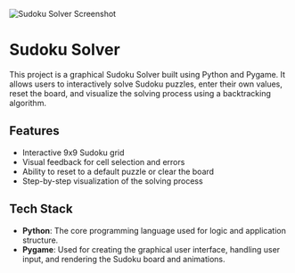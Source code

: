 ![Sudoku Solver Screenshot](c:/Users/vandi/OneDrive/Pictures/Screenshots/Screenshot%202025-06-01%20164059.png)

# Sudoku Solver

This project is a graphical Sudoku Solver built using Python and Pygame. It allows users to interactively solve Sudoku puzzles, enter their own values, reset the board, and visualize the solving process using a backtracking algorithm.

## Features

- Interactive 9x9 Sudoku grid
- Visual feedback for cell selection and errors
- Ability to reset to a default puzzle or clear the board
- Step-by-step visualization of the solving process

## Tech Stack

- **Python**: The core programming language used for logic and application structure.
- **Pygame**: Used for creating the graphical user interface, handling user input, and rendering the Sudoku board and animations.

